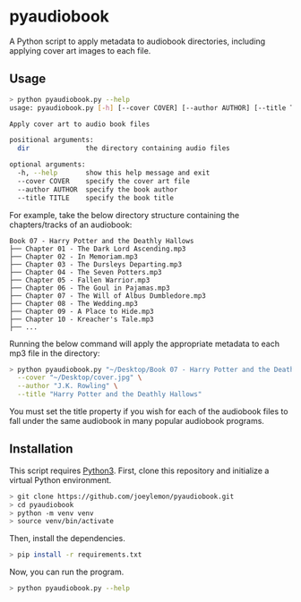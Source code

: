 # pyaudiobook

A Python script to apply metadata to audiobook directories, including applying cover art images to each file.

## Usage
```sh
> python pyaudiobook.py --help
usage: pyaudiobook.py [-h] [--cover COVER] [--author AUTHOR] [--title TITLE] dir

Apply cover art to audio book files

positional arguments:
  dir              the directory containing audio files

optional arguments:
  -h, --help       show this help message and exit
  --cover COVER    specify the cover art file
  --author AUTHOR  specify the book author
  --title TITLE    specify the book title
```

For example, take the below directory structure containing the chapters/tracks of an audiobook:

```
Book 07 - Harry Potter and the Deathly Hallows
├── Chapter 01 - The Dark Lord Ascending.mp3
├── Chapter 02 - In Memoriam.mp3
├── Chapter 03 - The Dursleys Departing.mp3
├── Chapter 04 - The Seven Potters.mp3
├── Chapter 05 - Fallen Warrior.mp3
├── Chapter 06 - The Goul in Pajamas.mp3
├── Chapter 07 - The Will of Albus Dumbledore.mp3
├── Chapter 08 - The Wedding.mp3
├── Chapter 09 - A Place to Hide.mp3
├── Chapter 10 - Kreacher's Tale.mp3
├── ...
```

Running the below command will apply the appropriate metadata to each mp3 file in the directory:
```sh
> python pyaudiobook.py "~/Desktop/Book 07 - Harry Potter and the Deathly Hallows" \
  --cover "~/Desktop/cover.jpg" \
  --author "J.K. Rowling" \
  --title "Harry Potter and the Deathly Hallows"
```

You must set the title property if you wish for each of the audiobook files to fall under the same audiobook in many popular audiobook programs.

## Installation

This script requires [Python3](https://www.python.org/downloads/). First, clone this repository and initialize a virtual Python environment.
```sh
> git clone https://github.com/joeylemon/pyaudiobook.git
> cd pyaudiobook
> python -m venv venv
> source venv/bin/activate
```

Then, install the dependencies.
```sh
> pip install -r requirements.txt
```

Now, you can run the program.
```sh
> python pyaudiobook.py --help
```
